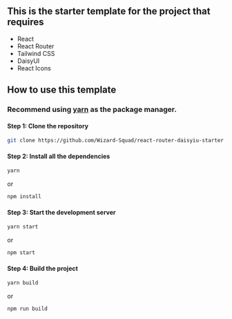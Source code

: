 ## This is the starter template for the project that requires

- React
- React Router
- Tailwind CSS
- DaisyUI
- React Icons

## How to use this template
### Recommend using [yarn](https://yarnpkg.com/) as the package manager.

#### Step 1: Clone the repository
```bash
git clone https://github.com/Wizard-Squad/react-router-daisyiu-starter.git
```

#### Step 2: Install all the dependencies

```bash
yarn
```

or

```bash
npm install
```

#### Step 3: Start the development server

```bash
yarn start
```

or

```bash
npm start
```

#### Step 4: Build the project

```bash
yarn build
```

or

```bash
npm run build
```
